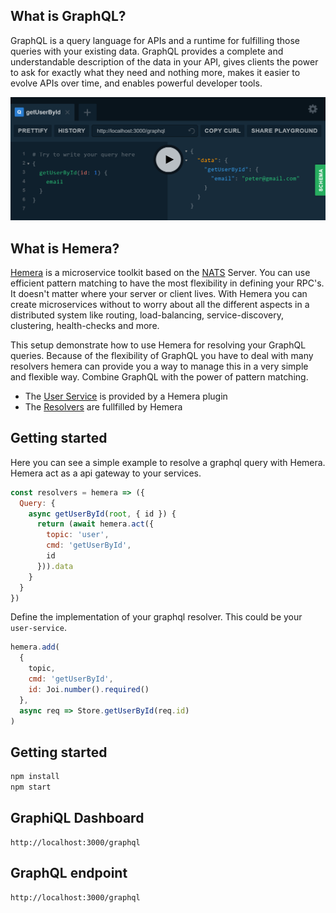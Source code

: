 ## What is GraphQL?

GraphQL is a query language for APIs and a runtime for fulfilling those queries with your existing data. GraphQL provides a complete and understandable description of the data in your API, gives clients the power to ask for exactly what they need and nothing more, makes it easier to evolve APIs over time, and enables powerful developer tools.

[![preview](https://github.com/hemerajs/graphql-hemera/blob/master/media/preview.PNG)](http://localhost:3000/graphql)

## What is Hemera?

[Hemera](https://github.com/hemerajs/hemera) is a microservice toolkit based on the [NATS](https://nats.io/) Server. You can use efficient pattern matching to have the most flexibility in defining your RPC's. It doesn't matter where your server or client lives. With Hemera you can create microservices without to worry about all the different aspects in a distributed system like routing, load-balancing, service-discovery, clustering, health-checks and more.

This setup demonstrate how to use Hemera for resolving your GraphQL queries. Because of the flexibility of GraphQL you have to deal with many resolvers hemera can provide you a way to manage this in a very simple and flexible way. Combine GraphQL with the power of pattern matching.

- The [User Service](src/plugins/user-management) is provided by a Hemera plugin
- The [Resolvers](src/graphql/resolvers.js) are fullfilled by Hemera

## Getting started

Here you can see a simple example to resolve a graphql query with Hemera. Hemera act as a api gateway to your services.
```js
const resolvers = hemera => ({
  Query: {
    async getUserById(root, { id }) {
      return (await hemera.act({
        topic: 'user',
        cmd: 'getUserById',
        id
      })).data
    }
  }
})
```

Define the implementation of your graphql resolver. This could be your `user-service`.
```js
hemera.add(
  {
    topic,
    cmd: 'getUserById',
    id: Joi.number().required()
  },
  async req => Store.getUserById(req.id)
)
```

## Getting started

```js
npm install
npm start
```

## GraphiQL Dashboard

```
http://localhost:3000/graphql
```

## GraphQL endpoint

```
http://localhost:3000/graphql
```
